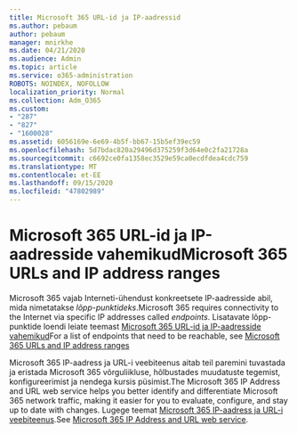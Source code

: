 ```yaml
---
title: Microsoft 365 URL-id ja IP-aadressid
ms.author: pebaum
author: pebaum
manager: mnirkhe
ms.date: 04/21/2020
ms.audience: Admin
ms.topic: article
ms.service: o365-administration
ROBOTS: NOINDEX, NOFOLLOW
localization_priority: Normal
ms.collection: Adm_O365
ms.custom:
- "287"
- "827"
- "1600028"
ms.assetid: 6056169e-6e69-4b5f-bb67-15b5ef39ec59
ms.openlocfilehash: 5d7bdac820a29496d375259f3d64e0c2fa21728a
ms.sourcegitcommit: c6692ce0fa1358ec3529e59ca0ecdfdea4cdc759
ms.translationtype: MT
ms.contentlocale: et-EE
ms.lasthandoff: 09/15/2020
ms.locfileid: "47802989"
---
```

# <a name="microsoft-365-urls-and-ip-address-ranges"></a><span data-ttu-id="e50ed-102">Microsoft 365 URL-id ja IP-aadresside vahemikud</span><span class="sxs-lookup"><span data-stu-id="e50ed-102">Microsoft 365 URLs and IP address ranges</span></span>

<span data-ttu-id="e50ed-103">Microsoft 365 vajab Interneti-ühendust konkreetsete IP-aadresside abil, mida nimetatakse *lõpp-punktideks*.</span><span class="sxs-lookup"><span data-stu-id="e50ed-103">Microsoft 365 requires connectivity to the Internet via specific IP addresses called *endpoints*.</span></span>
<span data-ttu-id="e50ed-104">Lisatavate lõpp-punktide loendi leiate teemast [Microsoft 365 URL-id ja IP-aadresside vahemikud](https://docs.microsoft.com/office365/enterprise/urls-and-ip-address-ranges)</span><span class="sxs-lookup"><span data-stu-id="e50ed-104">For a list of endpoints that need to be reachable, see [Microsoft 365 URLs and IP address ranges](https://docs.microsoft.com/office365/enterprise/urls-and-ip-address-ranges)</span></span> 

<span data-ttu-id="e50ed-105">Microsoft 365 IP-aadress ja URL-i veebiteenus aitab teil paremini tuvastada ja eristada Microsoft 365 võrguliikluse, hõlbustades muudatuste tegemist, konfigureerimist ja nendega kursis püsimist.</span><span class="sxs-lookup"><span data-stu-id="e50ed-105">The Microsoft 365 IP Address and URL web service helps you better identify and differentiate Microsoft 365 network traffic, making it easier for you to evaluate, configure, and stay up to date with changes.</span></span> <span data-ttu-id="e50ed-106">Lugege teemat [Microsoft 365 IP-aadress ja URL-i veebiteenus](https://docs.microsoft.com/office365/enterprise/office-365-ip-web-service).</span><span class="sxs-lookup"><span data-stu-id="e50ed-106">See [Microsoft 365 IP Address and URL web service](https://docs.microsoft.com/office365/enterprise/office-365-ip-web-service).</span></span>
